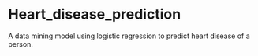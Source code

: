 # Heart_disease_prediction
A data mining model using logistic regression to predict heart disease of a person.
